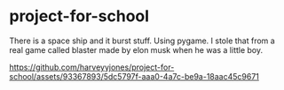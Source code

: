 # project-for-school
There is a space ship and it burst stuff. 
Using pygame.
I stole that from a real game called blaster made by elon musk when he was a little boy.


https://github.com/harveyyjones/project-for-school/assets/93367893/5dc5797f-aaa0-4a7c-be9a-18aac45c9671

